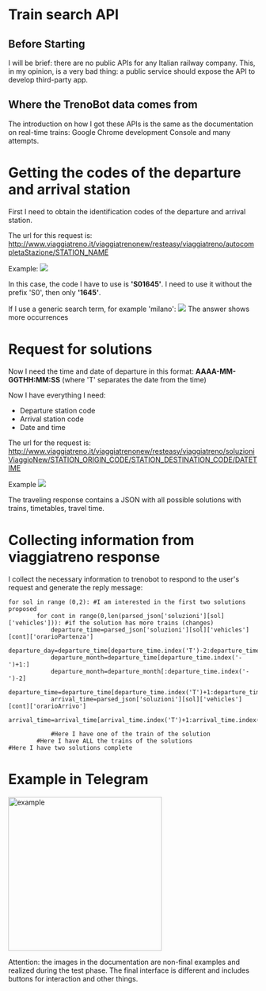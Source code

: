 # Train search API

## Before Starting
I will be brief: there are no public APIs for any Italian railway company. This, in my opinion, is a very bad thing: a public service should expose the API to develop third-party app.

## Where the TrenoBot data comes from
The introduction on how I got these APIs is the same as the documentation on real-time trains: Google Chrome development Console and many attempts.

# Getting the codes of the departure and arrival station
First I need to obtain the identification codes of the departure and arrival station.

The url for this request is: http://www.viaggiatreno.it/viaggiatrenonew/resteasy/viaggiatreno/autocompletaStazione/STATION_NAME

Example:
![](https://i.imgur.com/BJBewvV.png)

In this case, the code I have to use is **'S01645'**. I need to use it without the prefix 'S0', then only **'1645'**.

If I use a generic search term, for example 'milano':
![](https://i.imgur.com/FaEWwSW.png)
The answer shows more occurrences

# Request for solutions
Now I need the time and date of departure in this format: **AAAA-MM-GGTHH:MM:SS**
(where 'T' separates the date from the time)

Now I have everything I need:
* Departure station code
* Arrival station code
* Date and time

The url for the request is: http://www.viaggiatreno.it/viaggiatrenonew/resteasy/viaggiatreno/soluzioniViaggioNew/STATION_ORIGIN_CODE/STATION_DESTINATION_CODE/DATETIME

Example
![](https://i.imgur.com/mZfbWXL.png)

The traveling response contains a JSON with all possible solutions with trains, timetables, travel time.

# Collecting information from viaggiatreno response
I collect the necessary information to trenobot to respond to the user's request and generate the reply message:
```
for sol in range (0,2): #I am interested in the first two solutions proposed
        for cont in range(0,len(parsed_json['soluzioni'][sol]['vehicles'])): #if the solution has more trains (changes)
            departure_time=parsed_json['soluzioni'][sol]['vehicles'][cont]['orarioPartenza']
            departure_day=departure_time[departure_time.index('T')-2:departure_time.index('T')]
            departure_month=departure_time[departure_time.index('-')+1:]
            departure_month=departure_month[:departure_time.index('-')-2]
            departure_time=departure_time[departure_time.index('T')+1:departure_time.index('T')+6]
            arrival_time=parsed_json['soluzioni'][sol]['vehicles'][cont]['orarioArrivo']
            arrival_time=arrival_time[arrival_time.index('T')+1:arrival_time.index('T')+6]
            
            #Here I have one of the train of the solution
        #Here I have ALL the trains of the solutions
#Here I have two solutions complete
```

# Example in Telegram
<img src="https://i.imgur.com/JlLScTF.jpg" alt="example" width="310px" align="center"/>

Attention: the images in the documentation are non-final examples and realized during the test phase. The final interface is different and includes buttons for interaction and other things.


